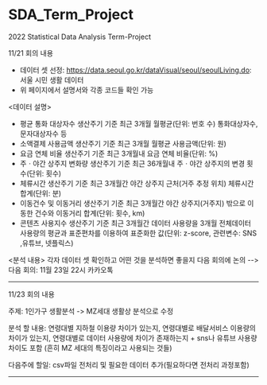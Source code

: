 # SDA_Term_Project
2022 Statistical Data Analysis Term-Project

11/21 회의 내용
- 데이터 셋 선정: https://data.seoul.go.kr/dataVisual/seoul/seoulLiving.do: 서울 시민 생활 데이터
- 위 페이지에서 설명서와 각종 코드들 확인 가능 

<데이터 설명>
- 평균 통화 대상자수
생산주기 기준 최근 3개월 월평균(단위: 번호 수) 통화대상자수, 문자대상자수 등
- 소액결제 사용금액
생산주기 기준 최근 3개월 월평균 사용금액(단위: 원)
- 요금 연체 비율
생산주기 기준 최근 3개월내 요금 연체 비율(단위: %)
- 주ㆍ야간 상주지 변화량
생산주기 기준 최근 36개월내 주ㆍ야간 상주지의 변경 횟수(단위: 횟수)
- 체류시간
생산주기 기준 최근 3개월간 야간 상주지 근처(거주 추정 위치) 체류시간 합계(단위: 분)
- 이동건수 및 이동거리
생산주기 기준 최근 3개월간 야간 상주지(거주지) 밖으로 이동한 건수와 이동거리 합계(단위: 횟수, km)
- 콘텐츠 사용지수
생산주기 기준 최근 3개월간 데이터 사용량을 3개월 전체데이터 사용량의 평균과 표준편차를 이용하여 표준화한 값(단위: z-score, 관련변수: SNS ,유튜브, 넷플릭스)

<분석 내용>
각자 데이터 셋 확인하고 어떤 것을 분석하면 좋을지 다음 회의에 논의 
--> 다음 회의: 11월 23일 22시 카카오톡

________________________________________________________________________________________________________________________________________________

11/23 회의 내용

주제: 1인가구 생활분석 -> MZ세대 생활상 분석으로 수정

분석 할 내용: 연령대별 지하철 이용량 차이가 있는지, 연령대별로 배달서비스 이용량의 차이가 있는지, 연령대별로 데이터 사용량에 차이가 존재하는지 + sns나 유튜브 사용량 차이도 포함 (흔히 MZ 세대의 특징이라고 사용되는 것들)

다음주에 할일: csv파일 전처리 및 필요한 데이터 추가(필요하다면 전처리 과정포함)

________________________________________________________________________________________________________________________________________________
